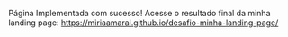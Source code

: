 Página Implementada com sucesso!
Acesse o resultado final da minha landing page: https://miriaamaral.github.io/desafio-minha-landing-page/
